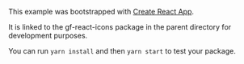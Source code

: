 This example was bootstrapped with [Create React App](https://github.com/facebook/create-react-app).

It is linked to the gf-react-icons package in the parent directory for development purposes.

You can run `yarn install` and then `yarn start` to test your package.
